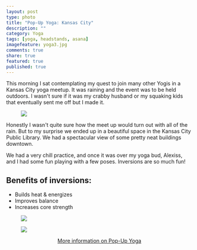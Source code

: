 ```yaml
---
layout: post
type: photo
title: "Pop-Up Yoga: Kansas City"
description: ""
category: Yoga
tags: [yoga, headstands, asana]
imagefeature: yoga3.jpg
comments: true
share: true
featured: true
published: true
---
```


This morning I sat contemplating my quest to join many other Yogis in a Kansas City yoga meetup.  It was raining and the event was to be held outdoors.  I wasn't sure if it was my crabby husband or my squaking kids that eventually sent me off but I made it.

<figure>
	<a href="http://i1208.photobucket.com/albums/cc370/apegg23/yogaclass_zps8unajd1r.jpg"><img src="http://i1208.photobucket.com/albums/cc370/apegg23/yogaclass_zps8unajd1r.jpg"></a><figcaption><a href="http://abiethman.github.io/" data-toggle="tooltip" title="Yoga Fun"></a></figcaption>
	
</figure>

Honestly I wasn't quite sure how the meet up would turn out with all of the rain.  But to my surprise we ended up in a beautiful space in the Kansas City Public Library.  We had a spectacular view of some pretty neat buildings downtown.

We had a very chill practice, and once it was over my yoga bud, Alexiss, and I had some fun playing with a few poses.  Inversions are so much fun!


## Benefits of inversions:
* Builds heat & energizes
* Improves balance
* Increases core strength

<figure>
	<a href="http://i1208.photobucket.com/albums/cc370/apegg23/headstand_zpsebby39dl.jpg"><img src="http://i1208.photobucket.com/albums/cc370/apegg23/headstand_zpsebby39dl.jpg"></a><figcaption><a href="http://abiethman.github.io/" data-toggle="tooltip" title="Yoga Fun"></a></figcaption>
	
</figure>

<figure>
	<a href="http://i1208.photobucket.com/albums/cc370/apegg23/yoga3_zpsobjxa21a.jpg"><img src="http://i1208.photobucket.com/albums/cc370/apegg23/yoga3_zpsobjxa21a.jpg"></a><figcaption><a href="http://abiethman.github.io/" data-toggle="tooltip" title="Yoga Fun"></a></figcaption>
	
</figure>



<figure>
	<center><a href="http://pop-upyogakansascity.com/" target="_blank">More information on Pop-Up Yoga</a></center>

</figure>

